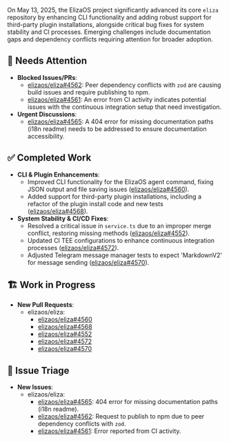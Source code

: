 On May 13, 2025, the ElizaOS project significantly advanced its core `eliza` repository by enhancing CLI functionality and adding robust support for third-party plugin installations, alongside critical bug fixes for system stability and CI processes. Emerging challenges include documentation gaps and dependency conflicts requiring attention for broader adoption.

## 🚨 Needs Attention
- **Blocked Issues/PRs**:
    - [elizaos/eliza#4562](https://github.com/elizaos/eliza/issues/4562): Peer dependency conflicts with `zod` are causing build issues and require publishing to npm.
    - [elizaos/eliza#4561](https://github.com/elizaos/eliza/issues/4561): An error from CI activity indicates potential issues with the continuous integration setup that need investigation.
- **Urgent Discussions**:
    - [elizaos/eliza#4565](https://github.com/elizaos/eliza/issues/4565): A 404 error for missing documentation paths (i18n readme) needs to be addressed to ensure documentation accessibility.

## ✅ Completed Work
- **CLI & Plugin Enhancements**:
    - Improved CLI functionality for the ElizaOS agent command, fixing JSON output and file saving issues ([elizaos/eliza#4560](https://github.com/elizaos/eliza/pull/4560)).
    - Added support for third-party plugin installations, including a refactor of the plugin install code and new tests ([elizaos/eliza#4568](https://github.com/elizaos/eliza/pull/4568)).
- **System Stability & CI/CD Fixes**:
    - Resolved a critical issue in `service.ts` due to an improper merge conflict, restoring missing methods ([elizaos/eliza#4552](https://github.com/elizaos/eliza/pull/4552)).
    - Updated CI TEE configurations to enhance continuous integration processes ([elizaos/eliza#4572](https://github.com/elizaos/eliza/pull/4572)).
    - Adjusted Telegram message manager tests to expect 'MarkdownV2' for message sending ([elizaos/eliza#4570](https://github.com/elizaos/eliza/pull/4570)).

## 🏗️ Work in Progress
- **New Pull Requests**:
    - elizaos/eliza:
        - [elizaos/eliza#4560](https://github.com/elizaos/eliza/pull/4560)
        - [elizaos/eliza#4568](https://github.com/elizaos/eliza/pull/4568)
        - [elizaos/eliza#4552](https://github.com/elizaos/eliza/pull/4552)
        - [elizaos/eliza#4572](https://github.com/elizaos/eliza/pull/4572)
        - [elizaos/eliza#4570](https://github.com/elizaos/eliza/pull/4570)

## 🐞 Issue Triage
- **New Issues**:
    - elizaos/eliza:
        - [elizaos/eliza#4565](https://github.com/elizaos/eliza/issues/4565): 404 error for missing documentation paths (i18n readme).
        - [elizaos/eliza#4562](https://github.com/elizaos/eliza/issues/4562): Request to publish to npm due to peer dependency conflicts with `zod`.
        - [elizaos/eliza#4561](https://github.com/elizaos/eliza/issues/4561): Error reported from CI activity.